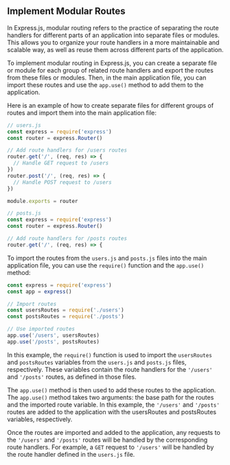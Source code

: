 ## Implement Modular Routes ##

In Express.js, modular routing refers to the practice of separating the route handlers for different parts of an application into separate files or modules. This allows you to organize your route handlers in a more maintainable and scalable way, as well as reuse them across different parts of the application.

To implement modular routing in Express.js, you can create a separate file or module for each group of related route handlers and export the routes from these files or modules. Then, in the main application file, you can import these routes and use the `app.use()` method to add them to the application.

Here is an example of how to create separate files for different groups of routes and import them into the main application file:

```javascript
// users.js
const express = require('express')
const router = express.Router()

// Add route handlers for /users routes
router.get('/', (req, res) => {
  // Handle GET request to /users
})
router.post('/', (req, res) => {
  // Handle POST request to /users
})

module.exports = router
```
```javascript
// posts.js
const express = require('express')
const router = express.Router()

// Add route handlers for /posts routes
router.get('/', (req, res) => {
```
To import the routes from the `users.js` and `posts.js` files into the main application file, you can use the `require()` function and the `app.use()` method:

```javascript
const express = require('express')
const app = express()

// Import routes
const usersRoutes = require('./users')
const postsRoutes = require('./posts')

// Use imported routes
app.use('/users', usersRoutes)
app.use('/posts', postsRoutes)
```

In this example, the `require()` function is used to import the `usersRoutes` and `postsRoutes` variables from the `users.js` and `posts.js` files, respectively. These variables contain the route handlers for the `'/users'` and `'/posts'` routes, as defined in those files.

The `app.use()` method is then used to add these routes to the application. The `app.use()` method takes two arguments: the base path for the routes and the imported route variable. In this example, the `'/users'` and `'/posts'` routes are added to the application with the usersRoutes and postsRoutes variables, respectively.

Once the routes are imported and added to the application, any requests to the `'/users'` and `'/posts'` routes will be handled by the corresponding route handlers. For example, a `GET` request to `'/users'` will be handled by the route handler defined in the `users.js` file.